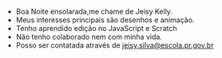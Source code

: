 - Boa Noite ensolarada,me chame de Jeisy Kelly.
- Meus interesses principais são desenhos e animação.
- Tenho aprendido edição no JavaScript e Scratch
- Não tenho colaborado nem com minha vida.
- Posso ser contatada através de jeisy.silva@escola.pr.gov.br

<!---
menesis24/menesis24 is a ✨ special ✨ repository because its `README.md` (this file) appears on your GitHub profile.
You can click the Preview link to take a look at your changes.
--->
